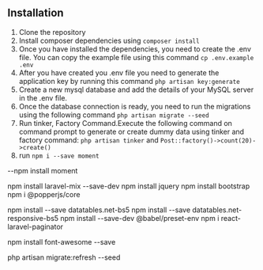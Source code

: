 


## Installation

1. Clone the repository
2. Install composer dependencies using `composer install`
3. Once you have installed the dependencies, you need to create the .env file. You can copy the example file using this command `cp .env.example .env`
4. After you have created you .env file you need to generate the application key by running this command `php artisan key:generate`
5. Create a new mysql database and add the details of your MySQL server in the .env file.
6. Once the database connection is ready, you need to run the migrations using the following command `php artisan migrate --seed`
7. Run tinker, Factory Command.Execute the following command on command prompt to generate or create dummy data using tinker and factory command: `php artisan tinker` and `Post::factory()->count(20)->create()`
8. run `npm i --save moment`

--npm install moment

npm install laravel-mix --save-dev
npm install jquery
npm install bootstrap
npm i @popperjs/core

npm install --save datatables.net-bs5
npm install --save datatables.net-responsive-bs5
npm install --save-dev @babel/preset-env
npm i react-laravel-paginator

<!-- npm i --save @fortawesome/fontawesome-svg-core
npm install --save @fortawesome/free-solid-svg-icons
npm install --save @fortawesome/react-fontawesome -->

<!-- npm i --save @fortawesome/react-fontawesome@latest -->
npm install font-awesome --save  

php artisan migrate:refresh --seed